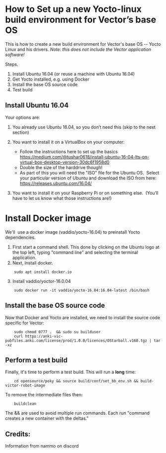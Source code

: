 # How to Set up a new Yocto-linux build environment for Vector’s base OS 

This is how to create a new build environment for Vector's base OS -- Yocto Linux and his drivers.
_Note: this does not include the Vector application software!_

Steps.
1. Install Ubuntu 16.04 (or reuse a machine with Ubuntu 16.04) 
2. Get Yocto installed, e.g. using Docker
3. Install the base OS source code
4. Test build

## Install Ubuntu 16.04

Your options are:
1. You already use Ubuntu 16.04, so you don’t need this (skip to the next section)
2. You want to install it on a VirtualBox on your computer:
   * Follow the instructions here to set up the basics  https://medium.com/@tushar0618/install-ubuntu-16-04-lts-on-virtual-box-desktop-version-30dc6f1958d0
   * Double the size of the harddrive though!
   * As part of this you will need the "ISO" file for the Ubuntu OS.  Select your particular version of Ubuntu and download the ISO from here: https://releases.ubuntu.com/16.04/

3. You want to install it on your Raspberry Pi or on something else.  (You’ll have to let us know what those instructions are!)

# Install Docker image
We'll  use a docker image (vaddio/yocto-16.04) to preinstall Yocto dependencies.

1. First start a command shell.  This done by clicking on the Ubuntu logo at the top left, typing "command line" and selecting the terminal application.
2. Next, install docker.
```
    sudo apt install docker.io
```
3. Install vaddio/yoctor-16.0.04
```
    sudo docker run -it vaddio/yocto-16.04:16.04-latest /bin/bash
```

## Install the base OS source code
Now that Docker and Yocto are installed, we need to install the source code specific for Vector:
```shell
    sudo chmod 0777 .  && sudo su builduser
    curl https://anki-vic-pubfiles.anki.com/license/prod/1.0.0/licences/OStarball.v160.tgz | tar -xz
```

## Perform a test build
Finally, it's time to perform a test build.  This will run a **long** time:
```
    cd opensource/poky && source build/conf/set_bb_env.sh && build-victor-robot-image
```

To remove the intermediate files then:
```
    buildclean
```

The && are used to avoid multiple run commands.  Each run "command creates a new container with the deltas."

## Credits:
Information from nammo on discord

